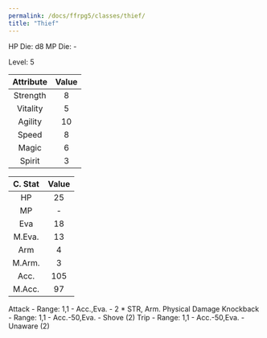 ```yaml
---
permalink: /docs/ffrpg5/classes/thief/
title: "Thief"
---
```


HP Die: d8
MP Die: -

Level: 5

| Attribute | Value |
|:---------:|:-----:|
| Strength  |   8   |
| Vitality  |   5   |
| Agility   |   10  |
| Speed     |   8   |
| Magic     |   6   |
| Spirit    |   3   |

| C. Stat | Value |
|:-------:|:-----:|
|HP       |   25  |
|MP       |   -   |
|Eva      |   18  |
|M.Eva.   |   13  |
|Arm      |   4   |
|M.Arm.   |   3   |
|Acc.     |  105  |
|M.Acc.   |   97  |

Attack - Range: 1,1 - Acc.,Eva. - 2 * STR, Arm. Physical Damage
Knockback - Range: 1,1 - Acc.-50,Eva. - Shove (2)
Trip - Range: 1,1 - Acc.-50,Eva. - Unaware (2)
